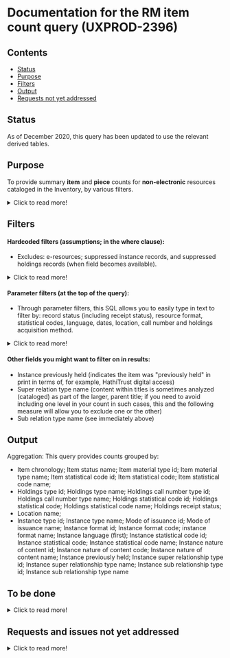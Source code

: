 # Documentation for the RM item count query (UXPROD-2396)

## Contents
* [Status](https://github.com/folio-org/folio-analytics/tree/main/sql/report_queries/item_count#status)
* [Purpose](https://github.com/folio-org/folio-analytics/tree/main/sql/report_queries/item_count#purpose)
* [Filters](https://github.com/folio-org/folio-analytics/tree/main/sql/report_queries/item_count#filters)
* [Output](https://github.com/folio-org/folio-analytics/tree/main/sql/report_queries/item_count#output)
* [Requests not yet addressed](https://github.com/folio-org/folio-analytics/tree/main/sql/report_queries/item_count#requests-and-issues-not-yet-addressed)


## Status
As of December 2020, this query has been updated to use the relevant derived tables.

## Purpose
To provide summary **item** and **piece** counts for **non-electronic** resources cataloged in the Inventory, by various filters.

<details>
  <summary>Click to read more!</summary>
  
  * The piece counts of item records are summed for the piece counts (assumes that all item records have peice counts, even if only one piece).
  * Location information is assigned by permanent location.
  * Modify this query to suit your local needs. This query was built to include many of the measures commonly used to get overall item and piece counts, such as those that record bibliographic format and library location information. Your library will not need all of these measures.  Some parameter filters are available.  We also try to spell out which assumptions are made (some of which individual institutions may need to adjust), and requests not yet addressed. 
  * Queries to count e-resources (whether tracked through the ERM or the Inventory) are available separately. Each reporter must know where their institution’s various resources are tracked and should find the needed reports as appropriate, adding together counts if needed, and avoiding any duplication if possible.
  * Note that it is generally assumed that if you need a holdings count as of a certain date, you take it on that date; while you may be able to use processing dates to exclude resources newly added after a certain date, you cannot get back titles that were withdrawn or transferred.
  * Local and national definitions can be updated from year to year; be sure to review for needed changes.
  </details>
  
  ## Filters
  
  #### Hardcoded filters (assumptions; in the where clause):
* Excludes: e-resources; suppressed instance records, and suppressed holdings records (when field becomes available).

<details>
  <summary>Click to read more!</summary>
  
  * Each holdings record has a permanent location.
  * Excludes suppressed instance records (instance discovery suppress value is “true”)
  * [When this field becomes available:] Excludes suppressed holdings records.
  * This query is intended to exclude e-resources. It excludes records with instance format names of “computer – online resource” or “ISNULL,”  and excludes records with holdings library names of “Online” or “ISNULL.” These values many need to be updated for your local needs.
  </details>
  
#### Parameter filters (at the top of the query):
 
* Through parameter filters, this SQL allows you to easily type in text to filter by: record status (including receipt status), resource format, statistical codes, language, dates, location, call number and holdings acquisition method.  

<details>
  <summary>Click to read more!</summary>
  
 * Record status:
   * Instance status:
     * Instance status name (you can use this parameter to include only those titles cataloged and made ready for use; for many institutions, this would be "cataloged" and "batchloaded"; note that if your institution sets an instance status of, e.g., "pda unpurchased" you can exclude unpurchased patron driven acquisitions items if needed) (query allows up to two selected simultaneously)
   * Holdings
     * Holdings receipt status (e.g., "not currently received," etc.)
   * Items
     * Item status filter (e.g., "available," "awaiting pikcup," "checked out," "declared lost," etc.)
* Resource format: (Reporters need to know how their institution's records format information locally; it may use one of more of these commonly used fields, but not all of them.)
  * Instance formats:
    * Instance types name (e.g., text, video, computer dataset, etc.)  (query allows up to three selected simultaneously)
    * Instance formats name (e.g., video – videocassette, unmediated – sheet, microform – microfilm roll, etc.)  (query allows up to three selected simultaneously)
    * Instance nature of content terms (e.g., autobiography, journal, newspaper, research report, etc.)
    * Inventory modes of issuance name (e.g., serial, integrating resource, single unit, unspecified, etc.)
    * (see also statistical codes)
  * Holdings formats:
    * Holdings types name (e.g., physical, electronic, serial, multi-part monograph, etc.)
    * (see also statistical codes)
  * Items formats:
    * Item discription of pieces
    * (see also statistical codes)
* Statistical codes
  * Instance statistical code name
  * Holdings statistical code name
  * Item statistical code (e.g., "books," "serials")
  * Item statistical code name (e.g., "Book, print (books)," "Serial, print (serials)"
* Language:
  * Languages (will include a value for each language used; if more than one language, the first is the primary language if there is one; use %% as wildcards; use, e.g., "%%eng%%" to get all titles that are fully or partially in english.)
* Dates:
  * Cataloged date (allows you to specify start and end date)
  * Item created date (allows you to specify start and end date)
  * item status date (allows you to specify start and end date)
  * Item chronology (may help you to identify items barcoded retrospectively, vs. currently)
* Location: (where housed) (institutions with a shared consortial database may need to filter with their institutional location information to verify ownership (i.e., presence of instance record alone not enough))
  * Holdings permanent location id (typically the lowest level in the location hierarchy -- the specific location within a library)
  * Holdings location name
  * Holdings campus name
  * Holdings institution name
* Call number:
  * Holdings call number types name (e.g., LC, NLM, Dewey Decimal, etc.)
  * Holdings call number (note that the call number field is a text string only (no breakouts); you may want to use truncation symbols as suggested in the filter to get at call number ranges)
* Holdings acquisition method (e.g., gift, deposit, membership, etc.)
  </details>
  
  #### Other fields you might want to filter on in results:
    * Instance previously held  (indicates the item was "previously held" in print in terms of, for example, HathiTrust digital access)
    * Super relation type name  (content within titles is sometimes analyzed (cataloged) as part of the larger, parent title; if you need to avoid including one level in your count in such cases, this and the following measure will allow you to exclude one or the other)
    * Sub relation type name (see immediately above)

## Output
Aggregation: This query provides counts grouped by:
* Item chronology; Item status name; Item material type id; Item material type name; Item statistical code id; Item statistical code; Item statistical code name;
* Holdings type id; Holdings type name; Holdings call number type id; Holdings call number type name; Holdings statistical code id; Holdings statistical code; Holdings statistical code name; Holdings receipt status;
* Location name;
* Instance type id; Instance type name; Mode of issuance id; Mode of issuance name; Instance format id; Instance format code; instance format name; Instance language (first); Instance statistical code id; Instance statistical code; Instance statistical code name; Instance nature of content id; Instance nature of content code; Instance nature of content name; Instance previously held; Instance super relationship type id; Instance super relationship type name; Instance sub relationship type id; Instance sub relationship type name

## To be done
<details>
  <summary>Click to read more!</summary>
  
   * Do we need the What is the status of the SQL?
     </details>

## Requests and issues not yet addressed
<details>
  <summary>Click to read more!</summary>
  
  See this page for additional information recorded by the Resource Management reporters: https://wiki.folio.org/x/OA8uAg 
  * How will we be able to exclude withdrawn items? (Jennifer will ask about this 12/20)
  * How will we be able to exclude any bound with items (if item records exist for these)?  See https://issues.folio.org/browse/UXPROD-2699?filter=1288508:46:36 for interesting Chicago discussion of item statuses as relates to boudn with (and HathiTrust ETAS restrictions). Also https://docs.google.com/document/d/1iWhEAxd3hvlvqmDgXmbJ2a3A_J2ahQHaMN2RKvDLvWI/edit .
  * Consider adding any code to break out call numbers?  (Jennnifer said the item call number is the effective call number.)
  * Should we add item material type source or is this material type source in general? (MARC, equipment, etc.) (generally not needed)
  * Should we add item material type category or is this material type category in general? Is it even implemented? In MM list. (MARC, equipment, etc.) (generally not needed)
  * Information tracked possibly through holdings records notes?: provenance; precious bindings, copy notes, dedications, inscriptions, left by decedents, etc. Use a filter with truncation. Which measures each institution uses to track this information could differ.
  * When fields available?:
    * When the holdings discover suppress field becomes available, add it to the WHERE hardcoded filters and update comment.
    * country of publication (source record)
    * date of publication (At this point in time, we are not bringing in the instance dataofpublication because it is not in standardized form; institutions may want to consider bringing it in if they set up parsing options to suit their needs. Will likely add date one and date two data from the source record when available (MARC  008 (places 7-10 for date 1, and 11-14 for date 2)).
    * geographic area code (source record)
    * is open access (source record?)
    * withdrawn in timeframe (instance suppressed with status update date in timeframe?)
    * transferred within the institution in a time period
    * has retention requirements / is an obligatory copy (have retention policy field on holdings?)
    * is government document (how this will be addressed by institutions can vary greatly; statistical code, location, source record (not yet available; e.g., MARC 008, 086 for federal US/Canadian docs))
    * acquired as part of a project
      </details>

